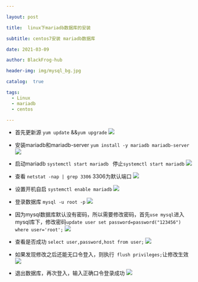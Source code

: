 ```yaml
---

layout: post

title:  linux下mariadb数据库的安装

subtitle: centos7安装 mariadb数据库

date: 2021-03-09

author: BlackFrog-hub

header-img: img/mysql_bg.jpg

catalog:  true

tags:
  - Linux
  - mariadb
  - centos
  
---
```


- 首先更新源 `yum update` &&`yum upgrade`
 ![](http://blackfrog.top/img/mariadb_install_1.png)
 
- 安装mariadb和mariadb-server `yum install -y mariadb mariadb-server`
  ![](http://blackfrog.top/img/mariadb_install_2.png)
  
- 启动mariadb `systemctl start mariadb `  停止`systemctl start mariadb` 
  ![](http://blackfrog.top/img/mariadb_install_3.png)
    
- 查看 `netstat -nap | grep 3306` 3306为默认端口
  ![](http://blackfrog.top/img/mariadb_install_4.png)       
        
- 设置开机自启 `systemctl enable mariadb`
  ![](http://blackfrog.top/img/mariadb_install_5.png)
  
- 登录数据库 `mysql -u root -p`
  ![](http://blackfrog.top/img/mariadb_install_6.png)
  
- 因为mysql数据库默认没有密码，所以需要修改密码，首先`use mysql`进入mysql库下，修改密码`update user set password=password("123456") where user='root';`
  ![](http://blackfrog.top/img/mariadb_install_7.png)

- 查看是否成功 `select user,password,host from user;`
  ![](http://blackfrog.top/img/mariadb_install_8.png)

- 如果发现修改之后还能无口令登入，则执行` flush privileges;`让修改生效
  ![](http://blackfrog.top/img/mariadb_install_9.png)

- 退出数据库，再次登入，输入正确口令登录成功
  ![](http://blackfrog.top/img/mariadb_install_10.png)

